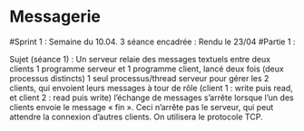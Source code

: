 # Messagerie

#Sprint 1 : Semaine du 10.04. 3 séance encadrée : Rendu le 23/04
    #Partie 1 :

Sujet (séance 1) : Un serveur relaie des messages textuels entre deux clients 
1 programme serveur et 1 programme client, lancé deux fois (deux processus distincts)
1 seul processus/thread serveur pour gérer les 2 clients, qui envoient leurs messages à tour de rôle (client 1 : write puis read, et client 2 : read puis write)
l’échange de messages s’arrête lorsque l’un des clients envoie le message « fin ». Ceci n’arrête pas le serveur, qui peut attendre la connexion d’autres clients.
On utilisera le protocole TCP.
